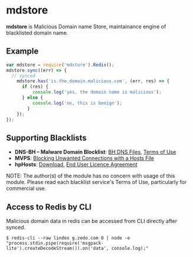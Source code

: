 mdstore
========================

**mdstore** is Malicious Domain name Store, maintainance engine of blacklisted domain name.


Example
----------

```js
var mdstore = require('mdstore').Redis();
mdstore.sync((err) => {
  // synced
	mdstore.has('is.the.domain.malicious.com', (err, res) => {
	  if (res) {
		  console.log('yes, the domain name is malicious');
	  } else {
		  console.log('no, this is benign');
		}
	});
});
```

Supporting Blacklists
----------

- **DNS-BH – Malware Domain Blocklist**: [BH DNS Files](http://www.malwaredomains.com/?page_id=66), [Terms of Use](http://www.malwaredomains.com/?page_id=1508)
- **MVPS**: [Blocking Unwanted Connections with a Hosts File](http://winhelp2002.mvps.org/hosts.htm)
- **hpHosts**: [Download](https://hosts-file.net/?s=Download), [End User Licence Agreement](https://hosts-file.net/download/eula.txt)

NOTE: The author(s) of the module has no concern with usage of this module. Please read each blacklist service's Terms of Use, particularly for commercial use.


Access to Redis by CLI
-------------

Malicious domain data in redis can be accessed from CLI directly after synced.

```
$ redis-cli --raw lindex g.zedo.com 0 | node -e "process.stdin.pipe(require('msgpack-lite').createDecodeStream()).on('data', console.log);"
```
